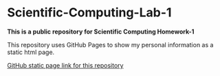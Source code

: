 # Scientific-Computing-Lab-1

**This is a public repository for Scientific Computing Homework-1** 

This repository uses GitHub Pages to show my personal information as a static html page.

[GitHub static page link for this repository](https://mahirgulzar.github.io/Scientific-Computing-Lab-1/ "GitHub static page link for this repository")
